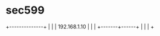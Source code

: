# sec599

 +--------------+
 |              |
 | 192.168.1.10 |
 |              |
 +-------+------+
         |
         |
         |
         +

